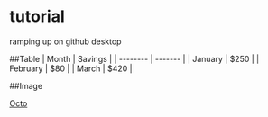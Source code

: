 # tutorial
ramping up on github desktop

##Table
| Month    | Savings |
| -------- | ------- |
| January  | $250    |
| February | $80     |
| March    | $420    |


##Image

[Octo](/Images/octo.png)